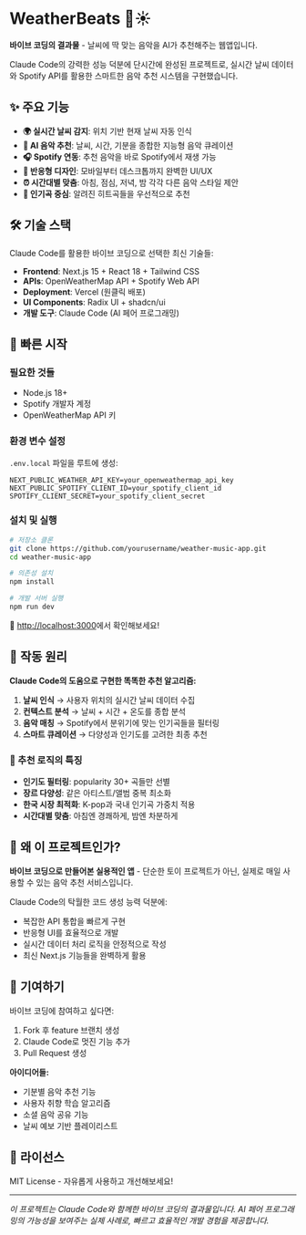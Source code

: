 # WeatherBeats 🎵☀️

**바이브 코딩의 결과물** - 날씨에 딱 맞는 음악을 AI가 추천해주는 웹앱입니다.

Claude Code의 강력한 성능 덕분에 단시간에 완성된 프로젝트로, 실시간 날씨 데이터와 Spotify API를 활용한 스마트한 음악 추천 시스템을 구현했습니다.

## ✨ 주요 기능

- **🌍 실시간 날씨 감지**: 위치 기반 현재 날씨 자동 인식
- **🤖 AI 음악 추천**: 날씨, 시간, 기분을 종합한 지능형 음악 큐레이션
- **🎧 Spotify 연동**: 추천 음악을 바로 Spotify에서 재생 가능
- **📱 반응형 디자인**: 모바일부터 데스크톱까지 완벽한 UI/UX
- **⏰ 시간대별 맞춤**: 아침, 점심, 저녁, 밤 각각 다른 음악 스타일 제안
- **🎯 인기곡 중심**: 알려진 히트곡들을 우선적으로 추천

## 🛠 기술 스택

Claude Code를 활용한 바이브 코딩으로 선택한 최신 기술들:

- **Frontend**: Next.js 15 + React 18 + Tailwind CSS
- **APIs**: OpenWeatherMap API + Spotify Web API  
- **Deployment**: Vercel (원클릭 배포)
- **UI Components**: Radix UI + shadcn/ui
- **개발 도구**: Claude Code (AI 페어 프로그래밍)

## 🚀 빠른 시작

### 필요한 것들
- Node.js 18+
- Spotify 개발자 계정
- OpenWeatherMap API 키

### 환경 변수 설정

`.env.local` 파일을 루트에 생성:

```env
NEXT_PUBLIC_WEATHER_API_KEY=your_openweathermap_api_key
NEXT_PUBLIC_SPOTIFY_CLIENT_ID=your_spotify_client_id  
SPOTIFY_CLIENT_SECRET=your_spotify_client_secret
```

### 설치 및 실행

```bash
# 저장소 클론
git clone https://github.com/yourusername/weather-music-app.git
cd weather-music-app

# 의존성 설치
npm install

# 개발 서버 실행
npm run dev
```

🎉 [http://localhost:3000](http://localhost:3000)에서 확인해보세요!

## 🎵 작동 원리

**Claude Code의 도움으로 구현한 똑똑한 추천 알고리즘:**

1. **날씨 인식** → 사용자 위치의 실시간 날씨 데이터 수집
2. **컨텍스트 분석** → 날씨 + 시간 + 온도를 종합 분석  
3. **음악 매칭** → Spotify에서 분위기에 맞는 인기곡들을 필터링
4. **스마트 큐레이션** → 다양성과 인기도를 고려한 최종 추천

### 🧠 추천 로직의 특징
- **인기도 필터링**: popularity 30+ 곡들만 선별
- **장르 다양성**: 같은 아티스트/앨범 중복 최소화  
- **한국 시장 최적화**: K-pop과 국내 인기곡 가중치 적용
- **시간대별 맞춤**: 아침엔 경쾌하게, 밤엔 차분하게

## 🎯 왜 이 프로젝트인가?

**바이브 코딩으로 만들어본 실용적인 앱** - 단순한 토이 프로젝트가 아닌, 실제로 매일 사용할 수 있는 음악 추천 서비스입니다.

Claude Code의 탁월한 코드 생성 능력 덕분에:
- 복잡한 API 통합을 빠르게 구현
- 반응형 UI를 효율적으로 개발  
- 실시간 데이터 처리 로직을 안정적으로 작성
- 최신 Next.js 기능들을 완벽하게 활용

## 🤝 기여하기

바이브 코딩에 참여하고 싶다면:

1. Fork 후 feature 브랜치 생성
2. Claude Code로 멋진 기능 추가
3. Pull Request 생성

**아이디어들:**
- 기분별 음악 추천 기능
- 사용자 취향 학습 알고리즘
- 소셜 음악 공유 기능
- 날씨 예보 기반 플레이리스트

## 📝 라이선스

MIT License - 자유롭게 사용하고 개선해보세요!

---

*이 프로젝트는 Claude Code와 함께한 바이브 코딩의 결과물입니다. AI 페어 프로그래밍의 가능성을 보여주는 실제 사례로, 빠르고 효율적인 개발 경험을 제공합니다.*